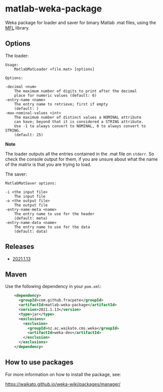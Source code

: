 # matlab-weka-package

Weka package for loader and saver for binary Matlab .mat files, using the 
[MFL](https://github.com/HebiRobotics/MFL) library.

## Options

The loader:

```
Usage:
	MatlabMatLoader <file.mat> [options]

Options:

-decimal <num>
	The maximum number of digits to print after the decimal
	place for numeric values (default: 6)
-entry-name <name>
	The entry name to retrieve; first if empty
	(default: )
-max-nominal-values <int>
	The maximum number of distinct values a NOMINAL attribute
	can have; beyond that it is considered a STRING attribute.
	Use -1 to always convert to NOMINAL, 0 to always convert to STRING.
	(default: 25)
```

**Note**

The loader outputs all the entries contained
in the .mat file on `stderr`. So check the
console output for them, if you are unsure
about what the name of the matrix is that 
you are trying to load.

The saver:

```
MatlabMatSaver options:

-i <the input file>
	The input file
-o <the output file>
	The output file
-entry-name-meta <name>
	The entry name to use for the header
	(default: meta)
-entry-name-data <name>
	The entry name to use for the data
	(default: data)
```


## Releases

* [2021.1.13](https://github.com/fracpete/matlab-weka-package/releases/download/v2021.1.13/matlab-2021.1.13.zip)


## Maven

Use the following dependency in your `pom.xml`:

```xml
    <dependency>
      <groupId>com.github.fracpete</groupId>
      <artifactId>matlab-weka-package</artifactId>
      <version>2021.1.13</version>
      <type>jar</type>
      <exclusions>
        <exclusion>
          <groupId>nz.ac.waikato.cms.weka</groupId>
          <artifactId>weka-dev</artifactId>
        </exclusion>
      </exclusions>
    </dependency>
```


## How to use packages

For more information on how to install the package, see:

https://waikato.github.io/weka-wiki/packages/manager/


